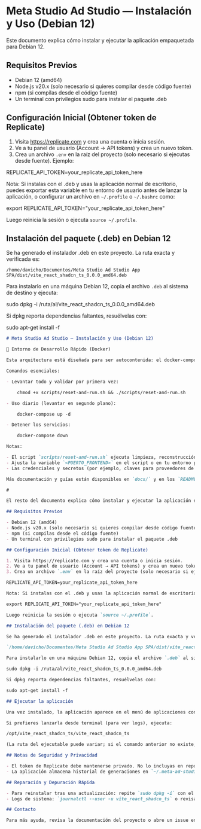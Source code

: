 # Meta Studio Ad Studio — Instalación y Uso (Debian 12)

Este documento explica cómo instalar y ejecutar la aplicación empaquetada para Debian 12.

## Requisitos Previos

- Debian 12 (amd64)
- Node.js v20.x (solo necesario si quieres compilar desde código fuente)
- npm (si compilas desde el código fuente)
- Un terminal con privilegios sudo para instalar el paquete .deb

## Configuración Inicial (Obtener token de Replicate)

1. Visita https://replicate.com y crea una cuenta o inicia sesión.
2. Ve a tu panel de usuario (Account → API tokens) y crea un nuevo token.
3. Crea un archivo `.env` en la raíz del proyecto (solo necesario si ejecutas desde fuente). Ejemplo:

REPLICATE_API_TOKEN=your_replicate_api_token_here

Nota: Si instalas con el .deb y usas la aplicación normal de escritorio, puedes exportar esta variable en tu entorno de usuario antes de lanzar la aplicación, o configurar un archivo en `~/.profile` o `~/.bashrc` como:

export REPLICATE_API_TOKEN="your_replicate_api_token_here"

Luego reinicia la sesión o ejecuta `source ~/.profile`.

## Instalación del paquete (.deb) en Debian 12

Se ha generado el instalador .deb en este proyecto. La ruta exacta y verificada es:

`/home/davicho/Documentos/Meta Studio Ad Studio App SPA/dist/vite_react_shadcn_ts_0.0.0_amd64.deb`

Para instalarlo en una máquina Debian 12, copia el archivo `.deb` al sistema de destino y ejecuta:

sudo dpkg -i /ruta/al/vite_react_shadcn_ts_0.0.0_amd64.deb

Si dpkg reporta dependencias faltantes, resuélvelas con:

sudo apt-get install -f

```markdown
# Meta Studio Ad Studio — Instalación y Uso (Debian 12)

🚀 Entorno de Desarrollo Rápido (Docker)

Esta arquitectura está diseñada para ser autocontenida: el docker-compose levanta la API, la base de datos y el frontend para que cualquier desarrollador pueda quedar operativo con un solo comando.

Comandos esenciales:

- Levantar todo y validar por primera vez:

	chmod +x scripts/reset-and-run.sh && ./scripts/reset-and-run.sh

- Uso diario (levantar en segundo plano):

	docker-compose up -d

- Detener los servicios:

	docker-compose down

Notas:

- El script `scripts/reset-and-run.sh` ejecuta limpieza, reconstrucción, aplica migraciones vía Prisma y corre tests básicos.
- Ajusta la variable `<PUERTO_FRONTEND>` en el script o en tu entorno para reflejar el puerto real del frontend.
- Las credenciales y secretos (por ejemplo, claves para proveedores de IA) deben definirse en tu entorno o en un archivo `.env` cargado por `docker-compose`.

Más documentación y guías están disponibles en `docs/` y en los `README.md` de cada paquete.

#

El resto del documento explica cómo instalar y ejecutar la aplicación empaquetada para Debian 12.

## Requisitos Previos

- Debian 12 (amd64)
- Node.js v20.x (solo necesario si quieres compilar desde código fuente)
- npm (si compilas desde el código fuente)
- Un terminal con privilegios sudo para instalar el paquete .deb

## Configuración Inicial (Obtener token de Replicate)

1. Visita https://replicate.com y crea una cuenta o inicia sesión.
2. Ve a tu panel de usuario (Account → API tokens) y crea un nuevo token.
3. Crea un archivo `.env` en la raíz del proyecto (solo necesario si ejecutas desde fuente). Ejemplo:

REPLICATE_API_TOKEN=your_replicate_api_token_here

Nota: Si instalas con el .deb y usas la aplicación normal de escritorio, puedes exportar esta variable en tu entorno de usuario antes de lanzar la aplicación, o configurar un archivo en `~/.profile` o `~/.bashrc` como:

export REPLICATE_API_TOKEN="your_replicate_api_token_here"

Luego reinicia la sesión o ejecuta `source ~/.profile`.

## Instalación del paquete (.deb) en Debian 12

Se ha generado el instalador .deb en este proyecto. La ruta exacta y verificada es:

`/home/davicho/Documentos/Meta Studio Ad Studio App SPA/dist/vite_react_shadcn_ts_0.0.0_amd64.deb`

Para instalarlo en una máquina Debian 12, copia el archivo `.deb` al sistema de destino y ejecuta:

sudo dpkg -i /ruta/al/vite_react_shadcn_ts_0.0.0_amd64.deb

Si dpkg reporta dependencias faltantes, resuélvelas con:

sudo apt-get install -f

## Ejecutar la aplicación

Una vez instalado, la aplicación aparece en el menú de aplicaciones con el nombre "Meta Studio Ad Studio". Abre el lanzador de aplicaciones y busca "Meta Studio Ad Studio"; haz clic en el icono para lanzarla.

Si prefieres lanzarla desde terminal (para ver logs), ejecuta:

/opt/vite_react_shadcn_ts/vite_react_shadcn_ts

(La ruta del ejecutable puede variar; si el comando anterior no existe, busca el archivo ejecutable bajo `/opt` o usa `ps`/`journalctl` para identificar la entrada.)

## Notas de Seguridad y Privacidad

- El token de Replicate debe mantenerse privado. No lo incluyas en repositorios públicos.
- La aplicación almacena historial de generaciones en `~/.meta-ad-studio/history.json`.

## Reparación y Depuración Rápida

- Para reinstalar tras una actualización: repite `sudo dpkg -i` con el nuevo .deb y luego `sudo apt-get install -f` si es necesario.
- Logs de sistema: `journalctl --user -u vite_react_shadcn_ts` o revisa `~/.config` para directorios relacionados.

## Contacto

Para más ayuda, revisa la documentación del proyecto o abre un issue en el repositorio.

```

